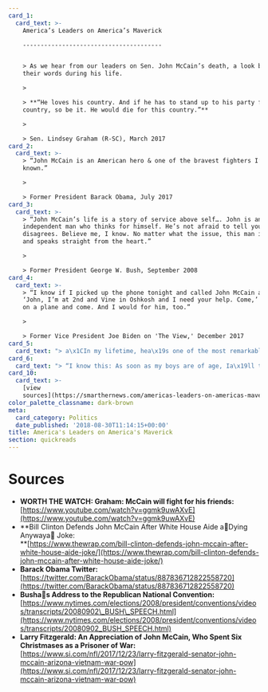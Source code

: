 ```yaml
---
card_1:
  card_text: >-
    America’s Leaders on America’s Maverick

    ---------------------------------------


    > As we hear from our leaders on Sen. John McCain’s death, a look back at
    their words during his life.

    > 

    > **“He loves his country. And if he has to stand up to his party for his
    country, so be it. He would die for this country.”**

    > 

    > Sen. Lindsey Graham (R-SC), March 2017
card_2:
  card_text: >-
    > “John McCain is an American hero & one of the bravest fighters I’ve ever
    known.”

    > 

    > Former President Barack Obama, July 2017
card_3:
  card_text: >-
    > “John McCain’s life is a story of service above self…. John is an
    independent man who thinks for himself. He’s not afraid to tell you when he
    disagrees. Believe me, I know. No matter what the issue, this man is honest
    and speaks straight from the heart.”

    > 

    > Former President George W. Bush, September 2008
card_4:
  card_text: >-
    > “I know if I picked up the phone tonight and called John McCain and said,
    ‘John, I’m at 2nd and Vine in Oshkosh and I need your help. Come,’ he’d get
    on a plane and come. And I would for him, too.”

    > 

    > Former Vice President Joe Biden on 'The View,' December 2017
card_5:
  card_text: "> a\x1CIn my lifetime, hea\x19s one of the most remarkable patriots our countrya\x19s ever produced. I love the guy.a\x1D\n> \n> Former President Bill Clinton, May 2018"
card_6:
  card_text: "> “I know this: As soon as my boys are of age, Ia\x19ll tell them stories about the quality of the man Ia\x19ve gotten to know. Ia\x19ll tell them: Senator John McCain will be revered and respected for as long as the United States of America has a place in this world, and his legacy will outlive us all.”\n> \n> Larry Fitzgerald, AZ Cardinals wide receiver, in a December 2017 op-ed"
card_10:
  card_text: >-
    [view
    sources](https://smarthernews.com/americas-leaders-on-americas-maverick/)
color_palette_classname: dark-brown
meta:
  card_category: Politics
  date_published: '2018-08-30T11:14:15+00:00'
title: America's Leaders on America's Maverick
section: quickreads
---
```

Sources
=======

*   **WORTH THE WATCH: Graham: McCain will fight for his friends:** [https://www.youtube.com/watch?v=ggmk9uwAXvE](https://www.youtube.com/watch?v=ggmk9uwAXvE)
*   **Bill Clinton Defends John McCain After White House Aide aDying Anywaya Joke:  
    **[https://www.thewrap.com/bill-clinton-defends-john-mccain-after-white-house-aide-joke/](https://www.thewrap.com/bill-clinton-defends-john-mccain-after-white-house-aide-joke/)
*   **Barack Obama Twitter:**  
    [https://twitter.com/BarackObama/status/887836712822558720](https://twitter.com/BarackObama/status/887836712822558720)
*   **Bushas Address to the Republican National Convention:** [https://www.nytimes.com/elections/2008/president/conventions/videos/transcripts/20080902\_BUSH\_SPEECH.html](https://www.nytimes.com/elections/2008/president/conventions/videos/transcripts/20080902_BUSH_SPEECH.html)
*   **Larry Fitzgerald: An Appreciation of John McCain, Who Spent Six Christmases as a Prisoner of War:**  
    [https://www.si.com/nfl/2017/12/23/larry-fitzgerald-senator-john-mccain-arizona-vietnam-war-pow](https://www.si.com/nfl/2017/12/23/larry-fitzgerald-senator-john-mccain-arizona-vietnam-war-pow)